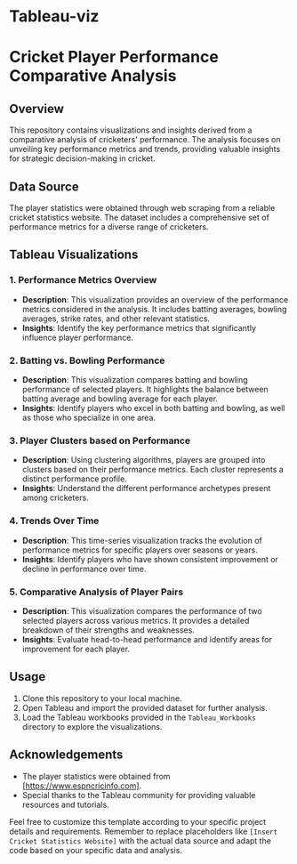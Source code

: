 # Tableau-viz
# Cricket Player Performance Comparative Analysis

## Overview

This repository contains visualizations and insights derived from a comparative analysis of cricketers' performance. The analysis focuses on unveiling key performance metrics and trends, providing valuable insights for strategic decision-making in cricket.

## Data Source

The player statistics were obtained through web scraping from a reliable cricket statistics website. The dataset includes a comprehensive set of performance metrics for a diverse range of cricketers.

## Tableau Visualizations

### 1. Performance Metrics Overview

- **Description**: This visualization provides an overview of the performance metrics considered in the analysis. It includes batting averages, bowling averages, strike rates, and other relevant statistics.
- **Insights**: Identify the key performance metrics that significantly influence player performance.

### 2. Batting vs. Bowling Performance

- **Description**: This visualization compares batting and bowling performance of selected players. It highlights the balance between batting average and bowling average for each player.
- **Insights**: Identify players who excel in both batting and bowling, as well as those who specialize in one area.

### 3. Player Clusters based on Performance

- **Description**: Using clustering algorithms, players are grouped into clusters based on their performance metrics. Each cluster represents a distinct performance profile.
- **Insights**: Understand the different performance archetypes present among cricketers.

### 4. Trends Over Time

- **Description**: This time-series visualization tracks the evolution of performance metrics for specific players over seasons or years.
- **Insights**: Identify players who have shown consistent improvement or decline in performance over time.

### 5. Comparative Analysis of Player Pairs

- **Description**: This visualization compares the performance of two selected players across various metrics. It provides a detailed breakdown of their strengths and weaknesses.
- **Insights**: Evaluate head-to-head performance and identify areas for improvement for each player.

## Usage

1. Clone this repository to your local machine.
2. Open Tableau and import the provided dataset for further analysis.
3. Load the Tableau workbooks provided in the `Tableau_Workbooks` directory to explore the visualizations.

## Acknowledgements

- The player statistics were obtained from [https://www.espncricinfo.com].
- Special thanks to the Tableau community for providing valuable resources and tutorials.


Feel free to customize this template according to your specific project details and requirements. Remember to replace placeholders like `[Insert Cricket Statistics Website]` with the actual data source and adapt the code based on your specific data and analysis.
